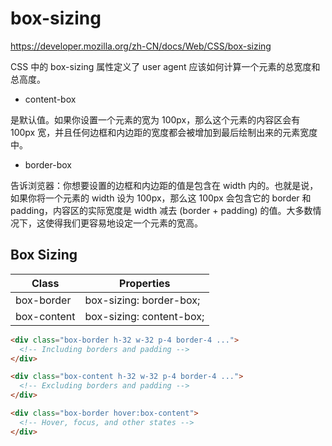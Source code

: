 # box-sizing

<https://developer.mozilla.org/zh-CN/docs/Web/CSS/box-sizing>

CSS 中的 box-sizing 属性定义了 user agent 应该如何计算一个元素的总宽度和总高度。

- content-box

是默认值。如果你设置一个元素的宽为 100px，那么这个元素的内容区会有 100px 宽，并且任何边框和内边距的宽度都会被增加到最后绘制出来的元素宽度中。

- border-box

告诉浏览器：你想要设置的边框和内边距的值是包含在 width 内的。也就是说，如果你将一个元素的 width 设为 100px，那么这 100px 会包含它的 border 和 padding，内容区的实际宽度是 width 减去 (border + padding) 的值。大多数情况下，这使得我们更容易地设定一个元素的宽高。

## Box Sizing

| Class       | Properties               |
| ----------- | ------------------------ |
| box-border  | box-sizing: border-box;  |
| box-content | box-sizing: content-box; |

```html
<div class="box-border h-32 w-32 p-4 border-4 ...">
  <!-- Including borders and padding -->
</div>

<div class="box-content h-32 w-32 p-4 border-4 ...">
  <!-- Excluding borders and padding -->
</div>

<div class="box-border hover:box-content">
  <!-- Hover, focus, and other states -->
</div>
```
